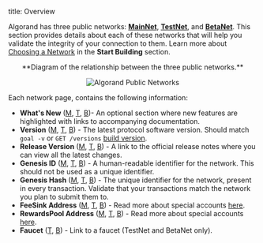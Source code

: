 title: Overview

Algorand has three public networks: [**MainNet**](/get-details/algorand-networks/mainnet), [**TestNet**](/get-details/algorand-networks/testnet), and [**BetaNet**](/get-details/algorand-networks/betanet). This section provides details about each of these networks that will help you validate the integrity of your connection to them. Learn more about [Choosing a Network](/archive/build-apps/setup#choosing-a-network) in the **Start Building** section. 

<center>
**Diagram of the relationship between the three public networks.**

![Algorand Public Networks](/imgs/network.png)

</center>

Each network page, contains the following information:

- **What's New** ([M](/get-details/algorand-networks/mainnet#whats-new), [T](/get-details/algorand-networks/testnet#whats-new), [B](/get-details/algorand-networks/betanet#whats-new))- An optional section where new features are highlighted with links to accompanying documentation.
- **Version** ([M](/get-details/algorand-networks/mainnet#version), [T](/get-details/algorand-networks/testnet#version), [B](/get-details/algorand-networks/betanet#version)) - The latest protocol software version.  Should match `goal -v` or `GET /versions` [build version](/rest-apis/algod/v1#buildversion).
- **Release Version** ([M](/get-details/algorand-networks/mainnet#release-version), [T](/get-details/algorand-networks/testnet#release-version), [B](/get-details/algorand-networks/betanet#release-version)) - A link to the official release notes where you can view all the latest changes.
- **Genesis ID** ([M](/get-details/algorand-networks/mainnet#genesis-id), [T](/get-details/algorand-networks/testnet#genesis-id), [B](/get-details/algorand-networks/betanet#genesis-id)) - A human-readable identifier for the network. This should not be used as a unique identifier.
- **Genesis Hash** ([M](/get-details/algorand-networks/mainnet#genesis-hash), [T](/get-details/algorand-networks/testnet#genesis-hash), [B](/get-details/algorand-networks/betanet#genesis-hash)) - The unique identifier for the network, present in every transaction. Validate that your transactions match the network you plan to submit them to.
- **FeeSink Address** ([M](/get-details/algorand-networks/mainnet#feesink-address), [T](/get-details/algorand-networks/testnet#feesink-address), [B](/get-details/algorand-networks/betanet#feesink-address)) - Read more about special accounts [here](/get-details/accounts/#special-accounts).
- **RewardsPool Address** ([M](/get-details/algorand-networks/mainnet#rewardspool-address), [T](/get-details/algorand-networks/testnet#rewardspool-address), [B](/get-details/algorand-networks/betanet#rewardspool-address)) - Read more about special accounts [here](/get-details/accounts/#special-accounts).
- **Faucet** ([T](/get-details/algorand-networks/testnet#faucet), [B](/get-details/algorand-networks/betanet#faucet)) - Link to a faucet (TestNet and BetaNet only).


